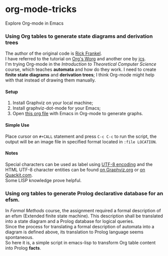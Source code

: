 # org-mode-tricks
Explore Org-mode in Emacs

### Using Org tables to generate state diagrams and derivation trees
  The author of the original code is [Rick Frankel](http://article.gmane.org/gmane.emacs.orgmode/73854).  
  I have referred to the tutorial on [Org's Worg](http://orgmode.org/worg/org-tutorials/org-dot-diagrams.html) and another one by [jcs](http://irreal.org/blog/?p=2866).  
  I'm trying Org-mode in the *Introduction to Theoretical Computer Science* course, which teaches **automata** and how do they work. I need to create **finite state diagrams** and **derivation trees**; I think Org-mode might help with that instead of drawing them manually.  
#### Setup
  1. Install Graphviz on your local machine;
  2. Install graphviz-dot-mode for your Emacs;
  3. Open [this org file](dot-graph.org) with Emacs in Org-mode to generate graphs.  

#### Simple Use
  Place cursor on `#+CALL` statement and press `C-c C-c` to run the script, the output will be an image file in specified format located in `:file LOCATION`.  
  
#### Notes
  Special characters can be used as label using [UTF-8 encoding](http://www.graphviz.org/content/FaqSymbols) and the HTML UTF-8 character entities can be found [on Graphviz.org](http://www.graphviz.org/doc/char.html) or [on Quackit.com](https://www.quackit.com/character_sets/html5_entities/html5_entities_all.cfm).  
  Some LISP knowledge prove helpful.  

### Using org tables to generate Prolog declarative database for an efsm.
  In *Formal Methods* course, the assignment required a formal description of an efsm (Extended finite state machine). This description shall be translated into a state diagram and a Prolog database for logical queries.  
  Since the process for translating a formal description of automata into a diagram is defined above, its translation to Prolog language seems spontaneous.  
  So here it is, a simple script in emacs-lisp to transform Org table content into Prolog **facts**.  